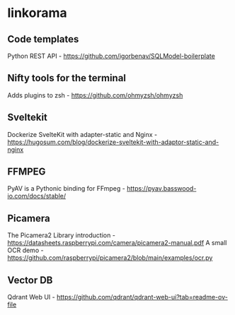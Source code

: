 # linkorama

## Code templates
Python REST API - https://github.com/igorbenav/SQLModel-boilerplate

## Nifty tools for the terminal 
Adds plugins to zsh - https://github.com/ohmyzsh/ohmyzsh

## Sveltekit
Dockerize SvelteKit with adapter-static and Nginx - https://hugosum.com/blog/dockerize-sveltekit-with-adaptor-static-and-nginx

## FFMPEG 
PyAV is a Pythonic binding for FFmpeg - https://pyav.basswood-io.com/docs/stable/

## Picamera
The Picamera2 Library introduction - https://datasheets.raspberrypi.com/camera/picamera2-manual.pdf
A small OCR demo - https://github.com/raspberrypi/picamera2/blob/main/examples/ocr.py

## Vector DB
Qdrant Web UI - https://github.com/qdrant/qdrant-web-ui?tab=readme-ov-file
